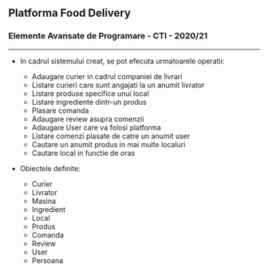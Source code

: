## Platforma Food Delivery
### Elemente Avansate de Programare - CTI - 2020/21

---

* In cadrul sistemului creat, se pot efecuta urmatoarele operatii:
    * Adaugare curier in cadrul companiei de livrari
    * Listare curieri care sunt angajati la un anumit livrator
    * Listare produse specifice unui local
    * Listare ingrediente dintr-un produs
    * Plasare comanda
    * Adaugare review asupra comenzii
    * Adaugare User care va folosi platforma
    * Listare comenzi plasate de catre un anumit user
    * Cautare un anumit produs in mai multe localuri
    * Cautare local in functie de oras
    

* Obiectele definite:
    * Curier
    * Livrator
    * Masina
    * Ingredient
    * Local
    * Produs
    * Comanda
    * Review
    * User
    * Persoana
    

